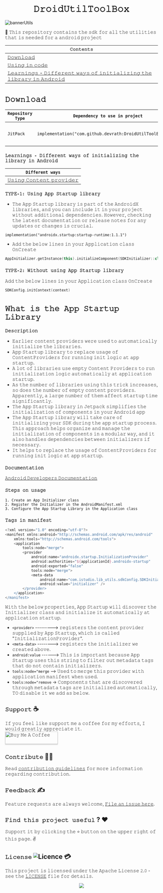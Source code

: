 <h1 align="center">𝙳𝚛𝚘𝚒𝚍𝚄𝚝𝚒𝚕𝚃𝚘𝚘𝚕𝙱𝚘𝚡</h1>

![bannerUtils](https://github.com/devrath/DroidUtilToolBox/assets/1456191/18b284e9-ec48-4443-b1f2-a02e92db3a15)

🧰 𝚃𝚑𝚒𝚜 𝚛𝚎𝚙𝚘𝚜𝚒𝚝𝚘𝚛𝚢 𝚌𝚘𝚗𝚝𝚊𝚒𝚗𝚜 𝚝𝚑𝚎 𝚜𝚍𝚔 𝚏𝚘𝚛 𝚊𝚕𝚕 𝚝𝚑𝚎 𝚞𝚝𝚒𝚕𝚒𝚝𝚒𝚎𝚜 𝚝𝚑𝚊𝚝 𝚒𝚜 𝚗𝚎𝚎𝚍𝚎𝚍 𝚏𝚘𝚛 𝚊 𝚊𝚗𝚍𝚛𝚘𝚒𝚍 𝚙𝚛𝚘𝚓𝚎𝚌𝚝

<div align="center">

| **`𝙲𝚘𝚗𝚝𝚎𝚗𝚝𝚜`** |
| ------------------------------ |
| [𝙳𝚘𝚠𝚗𝚕𝚘𝚊𝚍](https://github.com/devrath/DroidUtilToolBox/blob/main/README.md#%F0%9D%99%B3%F0%9D%9A%98%F0%9D%9A%A0%F0%9D%9A%97%F0%9D%9A%95%F0%9D%9A%98%F0%9D%9A%8A%F0%9D%9A%8D) |
| [𝚄𝚜𝚒𝚗𝚐 𝚒𝚗 𝚌𝚘𝚍𝚎](https://github.com/devrath/DroidUtilToolBox/blob/main/README.md#%F0%9D%9A%84%F0%9D%9A%9C%F0%9D%9A%92%F0%9D%9A%97%F0%9D%9A%90-%F0%9D%9A%92%F0%9D%9A%97-%F0%9D%9A%8C%F0%9D%9A%98%F0%9D%9A%8D%F0%9D%9A%8E) |
| [𝙻𝚎𝚊𝚛𝚗𝚒𝚗𝚐𝚜 - 𝙳𝚒𝚏𝚏𝚎𝚛𝚎𝚗𝚝 𝚠𝚊𝚢𝚜 𝚘𝚏 𝚒𝚗𝚒𝚝𝚒𝚊𝚕𝚒𝚣𝚒𝚗𝚐 𝚝𝚑𝚎 𝚕𝚒𝚋𝚛𝚊𝚛𝚢 𝚒𝚗 𝙰𝚗𝚍𝚛𝚘𝚒𝚍]() |

</div>



# `𝙳𝚘𝚠𝚗𝚕𝚘𝚊𝚍`

| `Repository Type` | `Dependency to use in project` | `Version Tag` |
| ----------------- | ------------------------------ | ------------- |
| `𝙹𝚒𝚝𝙿𝚊𝚌𝚔` | `implementation("com.github.devrath:DroidUtilToolBox:Tag")` | <p> <a href="https://jitpack.io/#devrath/DroidUtilToolBox"><img alt="License" src="https://jitpack.io/v/devrath/DroidUtilToolBox.svg"/></p> |


### `𝙻𝚎𝚊𝚛𝚗𝚒𝚗𝚐𝚜 - 𝙳𝚒𝚏𝚏𝚎𝚛𝚎𝚗𝚝 𝚠𝚊𝚢𝚜 𝚘𝚏 𝚒𝚗𝚒𝚝𝚒𝚊𝚕𝚒𝚣𝚒𝚗𝚐 𝚝𝚑𝚎 𝚕𝚒𝚋𝚛𝚊𝚛𝚢 𝚒𝚗 𝙰𝚗𝚍𝚛𝚘𝚒𝚍`

<div align="left">

| **`Different ways`** |
| ------------------------------ |
| [𝚄𝚜𝚒𝚗𝚐 𝙲𝚘𝚗𝚝𝚎𝚗𝚝 𝚙𝚛𝚘𝚟𝚒𝚍𝚎𝚛](https://github.com/devrath/DroidUtilToolBox/wiki/Initialise-library-with-Content-Provider) |

</div>




### `𝚃𝚈𝙿𝙴-𝟷: 𝚄𝚜𝚒𝚗𝚐 𝙰𝚙𝚙 𝚂𝚝𝚊𝚛𝚝𝚞𝚙 𝚕𝚒𝚋𝚛𝚊𝚛𝚢`

* 𝚃𝚑𝚎 𝙰𝚙𝚙 𝚂𝚝𝚊𝚛𝚝𝚞𝚙 𝚕𝚒𝚋𝚛𝚊𝚛𝚢 𝚒𝚜 𝚙𝚊𝚛𝚝 𝚘𝚏 𝚝𝚑𝚎 𝙰𝚗𝚍𝚛𝚘𝚒𝚍𝚇 𝚕𝚒𝚋𝚛𝚊𝚛𝚒𝚎𝚜, 𝚊𝚗𝚍 𝚢𝚘𝚞 𝚌𝚊𝚗 𝚒𝚗𝚌𝚕𝚞𝚍𝚎 𝚒𝚝 𝚒𝚗 𝚢𝚘𝚞𝚛 𝚙𝚛𝚘𝚓𝚎𝚌𝚝 𝚠𝚒𝚝𝚑𝚘𝚞𝚝 𝚊𝚍𝚍𝚒𝚝𝚒𝚘𝚗𝚊𝚕 𝚍𝚎𝚙𝚎𝚗𝚍𝚎𝚗𝚌𝚒𝚎𝚜. 𝙷𝚘𝚠𝚎𝚟𝚎𝚛, 𝚌𝚑𝚎𝚌𝚔𝚒𝚗𝚐 𝚝𝚑𝚎 𝚕𝚊𝚝𝚎𝚜𝚝 𝚍𝚘𝚌𝚞𝚖𝚎𝚗𝚝𝚊𝚝𝚒𝚘𝚗 𝚘𝚛 𝚛𝚎𝚕𝚎𝚊𝚜𝚎 𝚗𝚘𝚝𝚎𝚜 𝚏𝚘𝚛 𝚊𝚗𝚢 𝚞𝚙𝚍𝚊𝚝𝚎𝚜 𝚘𝚛 𝚌𝚑𝚊𝚗𝚐𝚎𝚜 𝚒𝚜 𝚌𝚛𝚞𝚌𝚒𝚊𝚕.
  
`implementation("androidx.startup:startup-runtime:1.1.1")`

* 𝙰𝚍𝚍 𝚝𝚑𝚎 𝚋𝚎𝚕𝚘𝚠 𝚕𝚒𝚗𝚎𝚜 𝚒𝚗 𝚢𝚘𝚞𝚛 𝙰𝚙𝚙𝚕𝚒𝚌𝚊𝚝𝚒𝚘𝚗 𝚌𝚕𝚊𝚜𝚜 𝙾𝚗𝙲𝚛𝚎𝚊𝚝𝚎
```kotlin
AppInitializer.getInstance(this).initializeComponent(SDKInitializer::class.java)
```  

### `𝚃𝚈𝙿𝙴-𝟸: 𝚆𝚒𝚝𝚑𝚘𝚞𝚝 𝚞𝚜𝚒𝚗𝚐 𝙰𝚙𝚙 𝚂𝚝𝚊𝚛𝚝𝚞𝚙 𝚕𝚒𝚋𝚛𝚊𝚛𝚢`
𝙰𝚍𝚍 𝚝𝚑𝚎 𝚋𝚎𝚕𝚘𝚠 𝚕𝚒𝚗𝚎𝚜 𝚒𝚗 𝚢𝚘𝚞𝚛 𝙰𝚙𝚙𝚕𝚒𝚌𝚊𝚝𝚒𝚘𝚗 𝚌𝚕𝚊𝚜𝚜 𝙾𝚗𝙲𝚛𝚎𝚊𝚝𝚎
```kotlin
SDKConfig.initContext(context)
```

# `𝚆𝚑𝚊𝚝 𝚒𝚜 𝚝𝚑𝚎 𝙰𝚙𝚙 𝚂𝚝𝚊𝚛𝚝𝚞𝚙 𝙻𝚒𝚋𝚛𝚊𝚛𝚢`

### `𝙳𝚎𝚜𝚌𝚛𝚒𝚙𝚝𝚒𝚘𝚗`
* 𝙴𝚊𝚛𝚕𝚒𝚎𝚛 𝚌𝚘𝚗𝚝𝚎𝚗𝚝 𝚙𝚛𝚘𝚟𝚒𝚍𝚎𝚛𝚜 𝚠𝚎𝚛𝚎 𝚞𝚜𝚎𝚍 𝚝𝚘 𝚊𝚞𝚝𝚘𝚖𝚊𝚝𝚒𝚌𝚊𝚕𝚕𝚢 𝚒𝚗𝚒𝚝𝚒𝚊𝚕𝚒𝚣𝚎 𝚝𝚑𝚎 𝚕𝚒𝚋𝚛𝚊𝚛𝚒𝚎𝚜.
* 𝙰𝚙𝚙 𝚂𝚝𝚊𝚛𝚝𝚞𝚙 𝚕𝚒𝚋𝚛𝚊𝚛𝚢 𝚝𝚘 𝚛𝚎𝚙𝚕𝚊𝚌𝚎 𝚞𝚜𝚊𝚐𝚎 𝚘𝚏 𝙲𝚘𝚗𝚝𝚎𝚗𝚝𝙿𝚛𝚘𝚟𝚒𝚍𝚎𝚛𝚜 𝚏𝚘𝚛 𝚛𝚞𝚗𝚗𝚒𝚗𝚐 𝚒𝚗𝚒𝚝 𝚕𝚘𝚐𝚒𝚌 𝚊𝚝 𝚊𝚙𝚙 𝚜𝚝𝚊𝚛𝚝𝚞𝚙.
* 𝙰 𝚕𝚘𝚝 𝚘𝚏 𝚕𝚒𝚋𝚛𝚊𝚛𝚒𝚎𝚜 𝚞𝚜𝚎 𝚎𝚖𝚙𝚝𝚢 𝙲𝚘𝚗𝚝𝚎𝚗𝚝 𝙿𝚛𝚘𝚟𝚒𝚍𝚎𝚛𝚜 𝚝𝚘 𝚛𝚞𝚗 𝚒𝚗𝚒𝚝𝚒𝚊𝚕𝚒𝚣𝚊𝚝𝚒𝚘𝚗 𝚕𝚘𝚐𝚒𝚌 𝚊𝚞𝚝𝚘𝚖𝚊𝚝𝚒𝚌𝚊𝚕𝚕𝚢 𝚊𝚝 𝚊𝚙𝚙𝚕𝚒𝚌𝚊𝚝𝚒𝚘𝚗 𝚜𝚝𝚊𝚛𝚝𝚞𝚙. 
* 𝙰𝚜 𝚝𝚑𝚎 𝚗𝚞𝚖𝚋𝚎𝚛 𝚘𝚏 𝚕𝚒𝚋𝚛𝚊𝚛𝚒𝚎𝚜 𝚞𝚜𝚒𝚗𝚐 𝚝𝚑𝚒𝚜 𝚝𝚛𝚒𝚌𝚔 𝚒𝚗𝚌𝚛𝚎𝚊𝚜𝚎𝚜, 𝚜𝚘 𝚍𝚘𝚎𝚜 𝚝𝚑𝚎 𝚗𝚞𝚖𝚋𝚎𝚛 𝚘𝚏 𝚎𝚖𝚙𝚝𝚢 𝚌𝚘𝚗𝚝𝚎𝚗𝚝 𝚙𝚛𝚘𝚟𝚒𝚍𝚎𝚛𝚜. 𝙰𝚙𝚙𝚊𝚛𝚎𝚗𝚝𝚕𝚢, 𝚊 𝚕𝚊𝚛𝚐𝚎 𝚗𝚞𝚖𝚋𝚎𝚛 𝚘𝚏 𝚝𝚑𝚎𝚖 𝚊𝚏𝚏𝚎𝚌𝚝 𝚜𝚝𝚊𝚛𝚝𝚞𝚙 𝚝𝚒𝚖𝚎 𝚜𝚒𝚐𝚗𝚒𝚏𝚒𝚌𝚊𝚗𝚝𝚕𝚢.
* 𝚃𝚑𝚎 𝙰𝚙𝚙 𝚂𝚝𝚊𝚛𝚝𝚞𝚙 𝚕𝚒𝚋𝚛𝚊𝚛𝚢 𝚒𝚗 𝙹𝚎𝚝𝚙𝚊𝚌𝚔 𝚜𝚒𝚖𝚙𝚕𝚒𝚏𝚒𝚎𝚜 𝚝𝚑𝚎 𝚒𝚗𝚒𝚝𝚒𝚊𝚕𝚒𝚣𝚊𝚝𝚒𝚘𝚗 𝚘𝚏 𝚌𝚘𝚖𝚙𝚘𝚗𝚎𝚗𝚝𝚜 𝚒𝚗 𝚢𝚘𝚞𝚛 𝙰𝚗𝚍𝚛𝚘𝚒𝚍 𝚊𝚙𝚙
* 𝚃𝚑𝚎 𝙰𝚙𝚙 𝚂𝚝𝚊𝚛𝚝𝚞𝚙 𝚕𝚒𝚋𝚛𝚊𝚛𝚢 𝚠𝚒𝚕𝚕 𝚝𝚊𝚔𝚎 𝚌𝚊𝚛𝚎 𝚘𝚏 𝚒𝚗𝚒𝚝𝚒𝚊𝚕𝚒𝚣𝚒𝚗𝚐 𝚢𝚘𝚞𝚛 𝚂𝙳𝙺 𝚍𝚞𝚛𝚒𝚗𝚐 𝚝𝚑𝚎 𝚊𝚙𝚙 𝚜𝚝𝚊𝚛𝚝𝚞𝚙 𝚙𝚛𝚘𝚌𝚎𝚜𝚜. 𝚃𝚑𝚒𝚜 𝚊𝚙𝚙𝚛𝚘𝚊𝚌𝚑 𝚑𝚎𝚕𝚙𝚜 𝚘𝚛𝚐𝚊𝚗𝚒𝚣𝚎 𝚊𝚗𝚍 𝚖𝚊𝚗𝚊𝚐𝚎 𝚝𝚑𝚎 𝚒𝚗𝚒𝚝𝚒𝚊𝚕𝚒𝚣𝚊𝚝𝚒𝚘𝚗 𝚘𝚏 𝚌𝚘𝚖𝚙𝚘𝚗𝚎𝚗𝚝𝚜 𝚒𝚗 𝚊 𝚖𝚘𝚍𝚞𝚕𝚊𝚛 𝚠𝚊𝚢, 𝚊𝚗𝚍 𝚒𝚝 𝚊𝚕𝚜𝚘 𝚑𝚊𝚗𝚍𝚕𝚎𝚜 𝚍𝚎𝚙𝚎𝚗𝚍𝚎𝚗𝚌𝚒𝚎𝚜 𝚋𝚎𝚝𝚠𝚎𝚎𝚗 𝚒𝚗𝚒𝚝𝚒𝚊𝚕𝚒𝚣𝚎𝚛𝚜 𝚒𝚏 𝚗𝚎𝚌𝚎𝚜𝚜𝚊𝚛𝚢.
* 𝙸𝚝 𝚑𝚎𝚕𝚙𝚜 𝚝𝚘 𝚛𝚎𝚙𝚕𝚊𝚌𝚎 𝚝𝚑𝚎 𝚞𝚜𝚊𝚐𝚎 𝚘𝚏 𝙲𝚘𝚗𝚝𝚎𝚗𝚝𝙿𝚛𝚘𝚟𝚒𝚍𝚎𝚛𝚜 𝚏𝚘𝚛 𝚛𝚞𝚗𝚗𝚒𝚗𝚐 𝚒𝚗𝚒𝚝 𝚕𝚘𝚐𝚒𝚌 𝚊𝚝 𝚊𝚙𝚙 𝚜𝚝𝚊𝚛𝚝𝚞𝚙.

### `𝙳𝚘𝚌𝚞𝚖𝚎𝚗𝚝𝚊𝚝𝚒𝚘𝚗`
[𝙰𝚗𝚍𝚛𝚘𝚒𝚍 𝙳𝚎𝚟𝚎𝚕𝚘𝚙𝚎𝚛𝚜 𝙳𝚘𝚌𝚞𝚖𝚎𝚗𝚝𝚊𝚝𝚒𝚘𝚗](https://developer.android.com/topic/libraries/app-startup)

### `𝚂𝚝𝚎𝚙𝚜 𝚘𝚗 𝚞𝚜𝚊𝚐𝚎`
```
𝟷. 𝙲𝚛𝚎𝚊𝚝𝚎 𝚊𝚗 𝙰𝚙𝚙 𝙸𝚗𝚒𝚝𝚒𝚊𝚕𝚒𝚣𝚎𝚛 𝚌𝚕𝚊𝚜𝚜
𝟸. 𝚁𝚎𝚐𝚒𝚜𝚝𝚎𝚛 𝚝𝚑𝚎 𝙸𝚗𝚒𝚝𝚒𝚊𝚕𝚒𝚣𝚎𝚛 𝚒𝚗 𝚝𝚑𝚎 𝙰𝚗𝚍𝚛𝚘𝚒𝚍𝙼𝚊𝚗𝚒𝚏𝚎𝚜𝚝.𝚡𝚖𝚕
𝟹. 𝙲𝚘𝚗𝚏𝚒𝚐𝚞𝚛𝚎 𝚝𝚑𝚎 𝙰𝚙𝚙 𝚂𝚝𝚊𝚛𝚝𝚞𝚙 𝙻𝚒𝚋𝚛𝚊𝚛𝚢 𝚒𝚗 𝚝𝚑𝚎 𝙰𝚙𝚙𝚕𝚒𝚌𝚊𝚝𝚒𝚘𝚗 𝚌𝚕𝚊𝚜𝚜
```
 ### `𝚃𝚊𝚐𝚜 𝚒𝚗 𝚖𝚊𝚗𝚒𝚏𝚎𝚜𝚝`
```gradle
<?xml version="1.0" encoding="utf-8"?>
<manifest xmlns:android="http://schemas.android.com/apk/res/android"
    xmlns:tools="http://schemas.android.com/tools">
    <application
        tools:node="merge">
        <provider
            android:name="androidx.startup.InitializationProvider"
            android:authorities="${applicationId}.androidx-startup"
            android:exported="false"
            tools:node="merge">
            <meta-data
                android:name="com.istudio.lib_utils.sdkConfig.SDKInitializer"
                android:value="initializer" />
        </provider>
    </application>
</manifest>
```
𝚆𝚒𝚝𝚑 𝚝𝚑𝚎 𝚋𝚎𝚕𝚘𝚠 𝚙𝚛𝚘𝚙𝚎𝚛𝚝𝚒𝚎𝚜, 𝙰𝚙𝚙 𝚂𝚝𝚊𝚛𝚝𝚞𝚙 𝚠𝚒𝚕𝚕 𝚍𝚒𝚜𝚌𝚘𝚟𝚎𝚛 𝚝𝚑𝚎 𝙸𝚗𝚒𝚝𝚒𝚊𝚕𝚒𝚣𝚎𝚛 𝚌𝚕𝚊𝚜𝚜 𝚊𝚗𝚍 𝚒𝚗𝚒𝚝𝚒𝚊𝚕𝚒𝚣𝚎 𝚒𝚝 𝚊𝚞𝚝𝚘𝚖𝚊𝚝𝚒𝚌𝚊𝚕𝚕𝚢 𝚊𝚝 𝚊𝚙𝚙𝚕𝚒𝚌𝚊𝚝𝚒𝚘𝚗 𝚜𝚝𝚊𝚛𝚝𝚞𝚙.
* `<𝚙𝚛𝚘𝚟𝚒𝚍𝚎𝚛>` ---------> 𝚛𝚎𝚐𝚒𝚜𝚝𝚎𝚛𝚜 𝚝𝚑𝚎 𝚌𝚘𝚗𝚝𝚎𝚗𝚝 𝚙𝚛𝚘𝚟𝚒𝚍𝚎𝚛 𝚜𝚞𝚙𝚙𝚕𝚒𝚎𝚍 𝚋𝚢 𝙰𝚙𝚙 𝚂𝚝𝚊𝚛𝚝𝚞𝚙, 𝚠𝚑𝚒𝚌𝚑 𝚒𝚜 𝚌𝚊𝚕𝚕𝚎𝚍 "𝙸𝚗𝚒𝚝𝚒𝚊𝚕𝚒𝚣𝚊𝚝𝚒𝚘𝚗𝙿𝚛𝚘𝚟𝚒𝚍𝚎𝚛". 
* `<𝚖𝚎𝚝𝚊-𝚍𝚊𝚝𝚊>` --------> 𝚛𝚎𝚐𝚒𝚜𝚝𝚎𝚛𝚜 𝚝𝚑𝚎 𝚒𝚗𝚒𝚝𝚒𝚊𝚕𝚒𝚣𝚎𝚛 𝚠𝚎 𝚌𝚛𝚎𝚊𝚝𝚎𝚍 𝚊𝚋𝚘𝚟𝚎. 
* `𝚊𝚗𝚍𝚛𝚘𝚒𝚍:𝚟𝚊𝚕𝚞𝚎` ------> 𝚃𝚑𝚒𝚜 𝚒𝚜 𝚒𝚖𝚙𝚘𝚛𝚝𝚊𝚗𝚝 𝚋𝚎𝚌𝚊𝚞𝚜𝚎 𝙰𝚙𝚙 𝚂𝚝𝚊𝚛𝚝𝚞𝚙 𝚞𝚜𝚎𝚜 𝚝𝚑𝚒𝚜 𝚜𝚝𝚛𝚒𝚗𝚐 𝚝𝚘 𝚏𝚒𝚕𝚝𝚎𝚛 𝚘𝚞𝚝 𝚖𝚎𝚝𝚊𝚍𝚊𝚝𝚊 𝚝𝚊𝚐𝚜 𝚝𝚑𝚊𝚝 𝚍𝚘 𝚗𝚘𝚝 𝚌𝚘𝚗𝚝𝚊𝚒𝚗 𝚒𝚗𝚒𝚝𝚒𝚊𝚕𝚒𝚣𝚎𝚛𝚜.
* `𝚝𝚘𝚘𝚕𝚜:𝚗𝚘𝚍𝚎="𝚖𝚎𝚛𝚐𝚎` --> 𝚄𝚜𝚎𝚍 𝚝𝚘 𝚖𝚎𝚛𝚐𝚎 𝚝𝚑𝚒𝚜 𝚙𝚛𝚘𝚟𝚒𝚍𝚎𝚛 𝚠𝚒𝚝𝚑 𝚊𝚙𝚙𝚕𝚒𝚌𝚊𝚝𝚒𝚘𝚗 𝚖𝚊𝚗𝚒𝚏𝚎𝚜𝚝 𝚠𝚑𝚎𝚗 𝚞𝚜𝚎𝚍.
* `𝚝𝚘𝚘𝚕𝚜:𝚗𝚘𝚍𝚎="𝚛𝚎𝚖𝚘𝚟𝚎` -> 𝙲𝚘𝚖𝚙𝚘𝚗𝚎𝚗𝚝𝚜 𝚝𝚑𝚊𝚝 𝚊𝚛𝚎 𝚍𝚒𝚜𝚌𝚘𝚟𝚎𝚛𝚎𝚍 𝚝𝚑𝚛𝚘𝚞𝚐𝚑 𝚖𝚎𝚝𝚊𝚍𝚊𝚝𝚊 𝚝𝚊𝚐𝚜 𝚊𝚛𝚎 𝚒𝚗𝚒𝚝𝚒𝚊𝚕𝚒𝚣𝚎𝚍 𝚊𝚞𝚝𝚘𝚖𝚊𝚝𝚒𝚌𝚊𝚕𝚕𝚢, 𝚃𝙾 𝚍𝚒𝚜𝚊𝚋𝚕𝚎 𝚒𝚝 𝚠𝚎 𝚊𝚍𝚍 𝚊𝚜 𝚋𝚎𝚕𝚘𝚠.


## **`𝚂𝚞𝚙𝚙𝚘𝚛𝚝`** ☕
𝙸𝚏 𝚢𝚘𝚞 𝚏𝚎𝚎𝚕 𝚕𝚒𝚔𝚎 𝚜𝚞𝚙𝚙𝚘𝚛𝚝 𝚖𝚎 𝚊 𝚌𝚘𝚏𝚏𝚎𝚎 𝚏𝚘𝚛 𝚖𝚢 𝚎𝚏𝚏𝚘𝚛𝚝𝚜, 𝙸 𝚠𝚘𝚞𝚕𝚍 𝚐𝚛𝚎𝚊𝚝𝚕𝚢 𝚊𝚙𝚙𝚛𝚎𝚌𝚒𝚊𝚝𝚎 𝚒𝚝.</br>
<a href="https://www.buymeacoffee.com/devrath" target="_blank"><img src="https://www.buymeacoffee.com/assets/img/custom_images/yellow_img.png" alt="𝙱𝚞𝚢 𝙼𝚎 𝙰 𝙲𝚘𝚏𝚏𝚎𝚎" style="height: 41px !important;width: 174px !important;box-shadow: 0px 3px 2px 0px rgba(190, 190, 190, 0.5) !important;-webkit-box-shadow: 0px 3px 2px 0px rgba(190, 190, 190, 0.5) !important;" ></a>

## **`𝙲𝚘𝚗𝚝𝚛𝚒𝚋𝚞𝚝𝚎`** 🙋‍♂️
𝚁𝚎𝚊𝚍 [𝚌𝚘𝚗𝚝𝚛𝚒𝚋𝚞𝚝𝚒𝚘𝚗 𝚐𝚞𝚒𝚍𝚎𝚕𝚒𝚗𝚎𝚜](CONTRIBUTING.md) 𝚏𝚘𝚛 𝚖𝚘𝚛𝚎 𝚒𝚗𝚏𝚘𝚛𝚖𝚊𝚝𝚒𝚘𝚗 𝚛𝚎𝚐𝚊𝚛𝚍𝚒𝚗𝚐 𝚌𝚘𝚗𝚝𝚛𝚒𝚋𝚞𝚝𝚒𝚘𝚗.

## **`𝙵𝚎𝚎𝚍𝚋𝚊𝚌𝚔`** ✍️ 
𝙵𝚎𝚊𝚝𝚞𝚛𝚎 𝚛𝚎𝚚𝚞𝚎𝚜𝚝𝚜 𝚊𝚛𝚎 𝚊𝚕𝚠𝚊𝚢𝚜 𝚠𝚎𝚕𝚌𝚘𝚖𝚎, [𝙵𝚒𝚕𝚎 𝚊𝚗 𝚒𝚜𝚜𝚞𝚎 𝚑𝚎𝚛𝚎](https://github.com/devrath/DroidUtilToolBox/issues/new).

## **`𝙵𝚒𝚗𝚍 𝚝𝚑𝚒𝚜 𝚙𝚛𝚘𝚓𝚎𝚌𝚝 𝚞𝚜𝚎𝚏𝚞𝚕`** ? ❤️
𝚂𝚞𝚙𝚙𝚘𝚛𝚝 𝚒𝚝 𝚋𝚢 𝚌𝚕𝚒𝚌𝚔𝚒𝚗𝚐 𝚝𝚑𝚎 ⭐ 𝚋𝚞𝚝𝚝𝚘𝚗 𝚘𝚗 𝚝𝚑𝚎 𝚞𝚙𝚙𝚎𝚛 𝚛𝚒𝚐𝚑𝚝 𝚘𝚏 𝚝𝚑𝚒𝚜 𝚙𝚊𝚐𝚎. ✌️

## **`𝙻𝚒𝚌𝚎𝚗𝚜𝚎`** ![Licence](https://img.shields.io/github/license/google/docsy) :credit_card:
𝚃𝚑𝚒𝚜 𝚙𝚛𝚘𝚓𝚎𝚌𝚝 𝚒𝚜 𝚕𝚒𝚌𝚎𝚗𝚜𝚎𝚍 𝚞𝚗𝚍𝚎𝚛 𝚝𝚑𝚎 𝙰𝚙𝚊𝚌𝚑𝚎 𝙻𝚒𝚌𝚎𝚗𝚜𝚎 𝟸.𝟶 - 𝚜𝚎𝚎 𝚝𝚑𝚎 [𝙻𝙸𝙲𝙴𝙽𝚂𝙴](https://github.com/devrath/DroidUtilToolBox/blob/main/LICENSE) 𝚏𝚒𝚕𝚎 𝚏𝚘𝚛 𝚍𝚎𝚝𝚊𝚒𝚕𝚜.


<p align="center">
<a><img src="https://forthebadge.com/images/badges/built-for-android.svg"></a>
</p>

